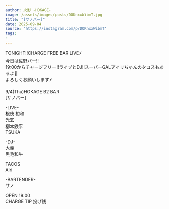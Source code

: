 ```yaml
---
author: 火影 -HOKAGE-
image: /assets/images/posts/DOKnxxWibmT.jpg
title: "[サノバー]"
date: 2025-09-04
source: 'https://instagram.com/p/DOKnxxWibmT'
tags:
- 
---
```

TONIGHT‼️CHARGE FREE BAR LIVE⚡️<br>
今日は佐野バー‼️<br>
19:00からチャージフリー‼️ライブとDJ‼️スーパーGALアイリちゃんのタコスもあるよ🌮<br>
よろしくお願いします⚡️

9/4(Thu)HOKAGE B2 BAR<br>
[サノバー]

-LIVE-<br>
根伎 裕和<br>
光玄<br>
柳本鉄平<br>
TSUKA

-DJ-<br>
大義<br>
黒毛和牛

TACOS<br>
Airi

-BARTENDER-<br>
サノ

OPEN 19:00<br>
CHARGE TIP 投げ銭